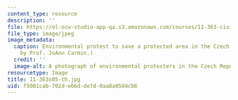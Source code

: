 ```yaml
---
content_type: resource
description: ''
file: https://ol-ocw-studio-app-qa.s3.amazonaws.com/courses/11-363-civil-society-and-the-environment-spring-2005/f5081cab702de66dde7d0aa8a0504cb6_11-363s05-th.jpg
file_type: image/jpeg
image_metadata:
  caption: Environmental protest to save a protected area in the Czech Republic. (Image
    by Prof. JoAnn Carmin.)
  credit: ''
  image-alt: A photograph of environmental protesters in the Czech Republic.
resourcetype: Image
title: 11-363s05-th.jpg
uid: f5081cab-702d-e66d-de7d-0aa8a0504cb6
---
```

